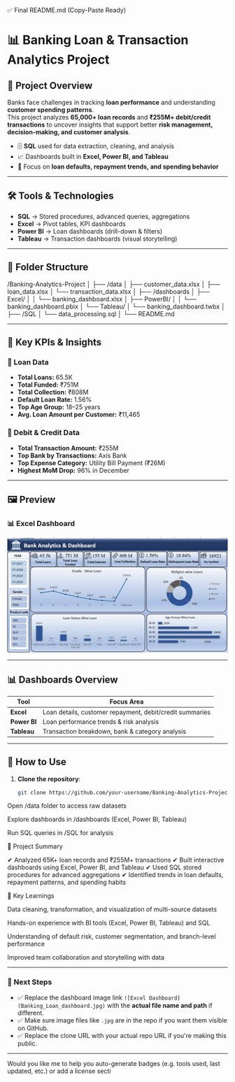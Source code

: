 ✅ Final README.md (Copy-Paste Ready)
# 📊 Banking Loan & Transaction Analytics Project

## 📌 Project Overview
Banks face challenges in tracking **loan performance** and understanding **customer spending patterns**.  
This project analyzes **65,000+ loan records** and **₹255M+ debit/credit transactions** to uncover insights that support better **risk management, decision-making, and customer analysis**.

- 🗄 **SQL** used for data extraction, cleaning, and analysis  
- 📈 Dashboards built in **Excel, Power BI, and Tableau**  
- 🎯 Focus on **loan defaults, repayment trends, and spending behavior**

---

## 🛠 Tools & Technologies
- **SQL** → Stored procedures, advanced queries, aggregations
- **Excel** → Pivot tables, KPI dashboards
- **Power BI** → Loan dashboards (drill-down & filters)
- **Tableau** → Transaction dashboards (visual storytelling)

---

## 📂 Folder Structure



/Banking-Analytics-Project
│
├── /data
│ ├── customer_data.xlsx
│ ├── loan_data.xlsx
│ └── transaction_data.xlsx
│
├── /dashboards
│ ├── Excel/
│ │ └── banking_dashboard.xlsx
│ ├── PowerBI/
│ │ └── banking_dashboard.pbix
│ └── Tableau/
│ └── banking_dashboard.twbx
│
├── /SQL
│ └── data_processing.sql
│
└── README.md


---

## 📑 Key KPIs & Insights

### 🔹 Loan Data
- **Total Loans:** 65.5K  
- **Total Funded:** ₹751M  
- **Total Collection:** ₹808M  
- **Default Loan Rate:** 1.56%  
- **Top Age Group:** 18–25 years  
- **Avg. Loan Amount per Customer:** ₹11,465  

### 🔹 Debit & Credit Data
- **Total Transaction Amount:** ₹255M  
- **Top Bank by Transactions:** Axis Bank  
- **Top Expense Category:** Utility Bill Payment (₹26M)  
- **Highest MoM Drop:** 96% in December  

---

## 🖼️ Preview

### 📊 Excel Dashboard
![Excel Dashboard](Banking_Loan_dashboard.jpg)

---

## 📊 Dashboards Overview

| Tool     | Focus Area                                      |
|----------|--------------------------------------------------|
| **Excel**    | Loan details, customer repayment, debit/credit summaries |
| **Power BI** | Loan performance trends & risk analysis      |
| **Tableau**  | Transaction breakdown, bank & category analysis |

---

## 🚀 How to Use

1. **Clone the repository**:
   ```bash
   git clone https://github.com/your-username/Banking-Analytics-Project.git


Open /data folder to access raw datasets

Explore dashboards in /dashboards (Excel, Power BI, Tableau)

Run SQL queries in /SQL for analysis

📌 Project Summary

✔ Analyzed 65K+ loan records and ₹255M+ transactions
✔ Built interactive dashboards using Excel, Power BI, and Tableau
✔ Used SQL stored procedures for advanced aggregations
✔ Identified trends in loan defaults, repayment patterns, and spending habits

🎯 Key Learnings

Data cleaning, transformation, and visualization of multi-source datasets

Hands-on experience with BI tools (Excel, Power BI, Tableau) and SQL

Understanding of default risk, customer segmentation, and branch-level performance

Improved team collaboration and storytelling with data


---

### 📌 Next Steps
- ✅ Replace the dashboard image link `![Excel Dashboard](Banking_Loan_dashboard.jpg)` with the **actual file name and path** if different.
- ✅ Make sure image files like `.jpg` are in the repo if you want them visible on GitHub.
- ✅ Replace the clone URL with your actual repo URL if you're making this public.

---

Would you like me to help you auto-generate badges (e.g. tools used, last updated, etc.) or add a license secti
